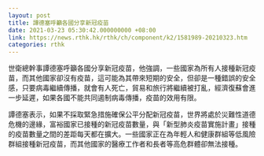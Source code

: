 ```yaml
---
layout: post
title: 譚德塞呼籲各國分享新冠疫苗
date: 2021-03-23 05:30:42.000000000 +08:00
link: https://news.rthk.hk/rthk/ch/component/k2/1581989-20210323.htm
categories: rthk
---
```


世衛總幹事譚德塞呼籲各國分享新冠疫苗，他強調，一些國家為所有人接種新冠疫苗，而其他國家卻沒有疫苗，這可能為其帶來短期的安全，但卻是一種錯誤的安全感，只要病毒繼續傳播，就會有人死亡，貿易和旅行將繼續被打亂，經濟復蘇會進一步延遲，如果各國不能共同遏制病毒傳播，疫苗的效用有限。

譚德塞表示，如果不採取緊急措施確保公平分配新冠疫苗，世界將處於災難性道德危機的邊緣，富裕國家已接種的新冠疫苗數量，與「新型肺炎疫苗實施計畫」接種的疫苗數量之間的差距每天都在擴大。一些國家正在為年輕人和健康群組等低風險群組接種新冠疫苗，而其他國家的醫療工作者和長者等高危群體卻無法接種。
